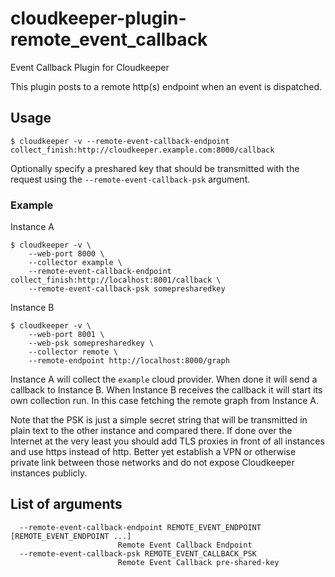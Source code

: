 # cloudkeeper-plugin-remote_event_callback
Event Callback Plugin for Cloudkeeper

This plugin posts to a remote http(s) endpoint when an event is dispatched.

## Usage
```
$ cloudkeeper -v --remote-event-callback-endpoint collect_finish:http://cloudkeeper.example.com:8000/callback
```

Optionally specify a preshared key that should be transmitted with the request using the `--remote-event-callback-psk` argument.

### Example
Instance A
```
$ cloudkeeper -v \
    --web-port 8000 \
    --collector example \
    --remote-event-callback-endpoint collect_finish:http://localhost:8001/callback \
    --remote-event-callback-psk somepresharedkey
```
Instance B
```
$ cloudkeeper -v \
    --web-port 8001 \
    --web-psk somepresharedkey \
    --collector remote \
    --remote-endpoint http://localhost:8000/graph
```

Instance A will collect the `example` cloud provider. When done it will send a callback to Instance B. When Instance B receives the callback it will start its
own collection run. In this case fetching the remote graph from Instance A.

Note that the PSK is just a simple secret string that will be transmitted in plain text to the other instance and compared there. If done over the Internet
at the very least you should add TLS proxies in front of all instances and use https instead of http. Better yet establish a VPN or otherwise private link between those networks and do not expose Cloudkeeper instances publicly.

## List of arguments
```
  --remote-event-callback-endpoint REMOTE_EVENT_ENDPOINT [REMOTE_EVENT_ENDPOINT ...]
                        Remote Event Callback Endpoint
  --remote-event-callback-psk REMOTE_EVENT_CALLBACK_PSK
                        Remote Event Callback pre-shared-key
```

